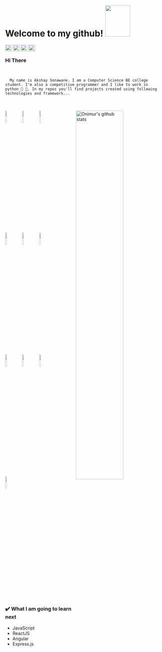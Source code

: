 # Welcome to my github! <img src = "https://octodex.github.com/images/spidertocat.png" width ="80px" height="100px">

 <a href="https://twitter.com/its_mysterio">
  <img align="left" alt="Ashwani's Twitter" width="22px" src="https://cdn.jsdelivr.net/npm/simple-icons@v3/icons/twitter.svg" />
</a>
<a href="https://linkedin.com/in/akshay-sonawane-415542172">
  <img align="left" alt="Ashwani's Linkdein" width="22px" src="https://cdn.jsdelivr.net/npm/simple-icons@v3/icons/linkedin.svg" />
</a>
<a href="https://github.com/akshaysonawaneS">
  <img align="left" alt="Ashwani's Github" width="22px" src="https://cdn.jsdelivr.net/npm/simple-icons@v3/icons/github.svg" />
</a>
<a href="#">
  <img align="left" alt="Ashwani's Instagram" width="22px" src="https://cdn.jsdelivr.net/npm/simple-icons@v3/icons/gmail.svg" />
</a>
<br>

### Hi There
<br>
<code>
  My name is Akshay Sonawane. I am a Computer Science BE college student. I'm also a competitive programmer and I like to work in python 🤩 🎈. In my repos you'll find projects created using following technologies and framework...
</code>
<br><br>

<p>
  <div style="width=40%; height=20%;">
    <img width="55%" align="right" alt="Onimur's github stats" src="https://github-readme-stats.vercel.app/api/top-langs/?username=akshaysonawaneS&layout=compact" />
 </div> 
  
  <!-- Your languages and tools. Be careful with the alignment. 
  You can use this sites to get logos: https://www.vectorlogo.zone or https://simpleicons.org/
  -->
  <code><img width="10%" src="https://www.vectorlogo.zone/logos/python/python-horizontal.svg"></code>
  <code><img width="10%" src="https://www.vectorlogo.zone/logos/java/java-ar21.svg"></code>
  <code><img width="10%" src="https://www.vectorlogo.zone/logos/android/android-ar21.svg"></code>
  <br />
  <code><img width="10%" src="https://www.vectorlogo.zone/logos/djangoproject/djangoproject-ar21.svg"></code>
  <code><img width="10%" src="https://www.vectorlogo.zone/logos/pocoo_flask/pocoo_flask-ar21.svg"></code>
  <code><img width="10%" src="https://www.vectorlogo.zone/logos/flutterio/flutterio-ar21.svg"></code>
  <br />
  <code><img width="10%" src="https://www.vectorlogo.zone/logos/mysql/mysql-ar21.svg"></code>
  <code><img width="10%" src="https://www.vectorlogo.zone/logos/sqlite/sqlite-ar21.svg"></code>
  <code><img width="10%" src="https://www.vectorlogo.zone/logos/w3_html5/w3_html5-ar21.svg"></code>
  <br />
  <code><img width="10%" src="https://www.vectorlogo.zone/logos/git-scm/git-scm-ar21.svg"></code>
</p>

### ✔️ What I am going to learn next
- JavaScript
- ReactJS
- Angular
- Express.js
